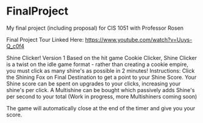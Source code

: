 # FinalProject
My final project (including proposal) for CIS 1051 with Professor Rosen

Final Project Tour Linked Here: https://www.youtube.com/watch?v=Uuys-Q_c0f4

Shine Clicker! Version 1
Based on the hit game Cookie Clicker, Shine Clicker is a twist on the idle game format - rather than creating a cookie empire, you must click as many shine's as possible in 2 minutes!
Instructions:
Click the Shining Fox on Final Destination to get a point to your Shine Score.
Your Shine score can be spent on upgrades to your clicks, increasing your shine's per click.
A Multishine can be bought which passively adds Shine's per second to your total (Work in progress, more Multishiners coming soon)

The game will automatically close at the end of the timer and give you your score.
